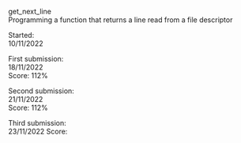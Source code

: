 get_next_line  
Programming a function that returns a line read from a file descriptor

Started:  
10/11/2022

First submission:  
18/11/2022  
Score: 112%

Second submission:  
21/11/2022  
Score: 112%

Third submission:  
23/11/2022
Score:
